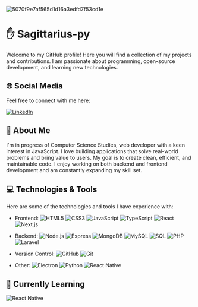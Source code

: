 
![5070f9e7af565d1d16a3edfd7f53cd1e](https://github.com/user-attachments/assets/1dfcd65b-3027-4916-bf80-893bd9f74165)

# ✋ Sagittarius-py

Welcome to my GitHub profile! Here you will find a collection of my projects and contributions. I am passionate about programming, open-source development, and learning new technologies. 

## 🌐 Social Media

Feel free to connect with me here:

[![LinkedIn](https://img.shields.io/badge/-LinkedIn-0A66C2?style=flat-square&logo=Linkedin&logoColor=white)](https://www.linkedin.com/in/filip-sieniawski3/)

## 🚀 About Me

I'm in progress of Computer Science Studies, web developer with a keen interest in JavaScript. I love building applications that solve real-world problems and bring value to users. My goal is to create clean, efficient, and maintainable code. I enjoy working on both backend and frontend development and am constantly expanding my skill set.

## 💻 Technologies & Tools

Here are some of the technologies and tools I have experience with:

- Frontend:
  ![HTML5](https://img.shields.io/badge/-HTML5-E34F26?style=flat-square&logo=html5&logoColor=white)
  ![CSS3](https://img.shields.io/badge/-CSS3-1572B6?style=flat-square&logo=css3&logoColor=white)
  ![JavaScript](https://img.shields.io/badge/-JavaScript-F7DF1E?style=flat-square&logo=javascript&logoColor=black)
  ![TypeScript](https://img.shields.io/badge/-TypeScript-007ACC?style=flat-square&logo=typescript&logoColor=white)
  ![React](https://img.shields.io/badge/-React-61DAFB?style=flat-square&logo=react&logoColor=black)
  ![Next.js](https://img.shields.io/badge/-Next.js-000000?style=flat-square&logo=next.js&logoColor=white)

- Backend:
  ![Node.js](https://img.shields.io/badge/-Node.js-339933?style=flat-square&logo=node.js&logoColor=white)
  ![Express](https://img.shields.io/badge/-Express-000000?style=flat-square&logo=express&logoColor=white)
  ![MongoDB](https://img.shields.io/badge/-MongoDB-47A248?style=flat-square&logo=mongodb&logoColor=white)
  ![MySQL](https://img.shields.io/badge/-MySQL-4479A1?style=flat-square&logo=mysql&logoColor=white)
  ![SQL](https://img.shields.io/badge/-SQL-336791?style=flat-square&logo=postgresql&logoColor=white)
  ![PHP](https://img.shields.io/badge/-PHP-777BB4?style=flat-square&logo=php&logoColor=white)
  ![Laravel](https://img.shields.io/badge/-Laravel-FF2D20?style=flat-square&logo=laravel&logoColor=white)

- Version Control:
  ![GitHub](https://img.shields.io/badge/-GitHub-181717?style=flat-square&logo=github&logoColor=white)
  ![Git](https://img.shields.io/badge/-Git-F05032?style=flat-square&logo=git&logoColor=white)

- Other:
  ![Electron](https://img.shields.io/badge/-Electron-47848F?style=flat-square&logo=electron&logoColor=white)
  ![Python](https://img.shields.io/badge/-Python-3776AB?style=flat-square&logo=python&logoColor=white)
  ![React Native](https://img.shields.io/badge/-React%20Native-61DAFB?style=flat-square&logo=react&logoColor=black)

## 🧠 Currently Learning
 ![React Native](https://img.shields.io/badge/-React-61DAFB?style=flat-square&logo=reactNative&logoColor=black)



